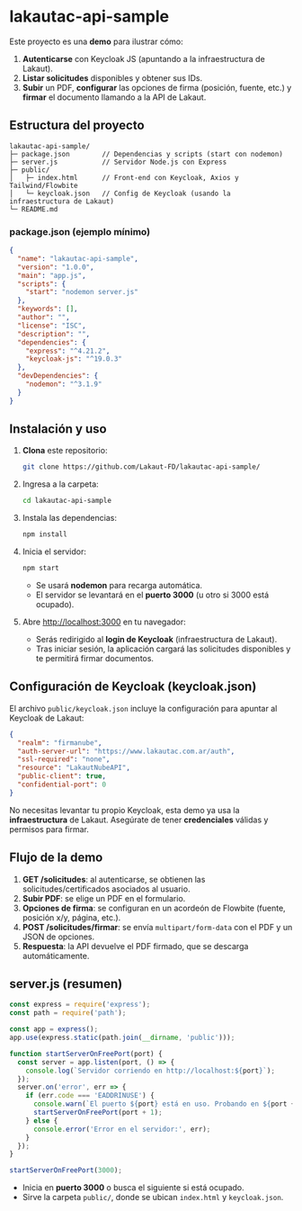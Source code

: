# lakautac-api-sample

Este proyecto es una **demo** para ilustrar cómo:

1. **Autenticarse** con Keycloak JS (apuntando a la infraestructura de Lakaut).  
2. **Listar solicitudes** disponibles y obtener sus IDs.  
3. **Subir** un PDF, **configurar** las opciones de firma (posición, fuente, etc.) y **firmar** el documento llamando a la API de Lakaut.

## Estructura del proyecto

```
lakautac-api-sample/
├─ package.json        // Dependencias y scripts (start con nodemon)
├─ server.js           // Servidor Node.js con Express
├─ public/
│   ├─ index.html      // Front-end con Keycloak, Axios y Tailwind/Flowbite
│   └─ keycloak.json   // Config de Keycloak (usando la infraestructura de Lakaut)
└─ README.md
```

### package.json (ejemplo mínimo)

```json
{
  "name": "lakautac-api-sample",
  "version": "1.0.0",
  "main": "app.js",
  "scripts": {
    "start": "nodemon server.js"
  },
  "keywords": [],
  "author": "",
  "license": "ISC",
  "description": "",
  "dependencies": {
    "express": "^4.21.2",
    "keycloak-js": "^19.0.3"
  },
  "devDependencies": {
    "nodemon": "^3.1.9"
  }
}
```

## Instalación y uso

1. **Clona** este repositorio:
   ```bash
   git clone https://github.com/Lakaut-FD/lakautac-api-sample/
   ```
2. Ingresa a la carpeta:
   ```bash
   cd lakautac-api-sample
   ```
3. Instala las dependencias:
   ```bash
   npm install
   ```
4. Inicia el servidor:
   ```bash
   npm start
   ```
   - Se usará **nodemon** para recarga automática.  
   - El servidor se levantará en el **puerto 3000** (u otro si 3000 está ocupado).  

5. Abre [http://localhost:3000](http://localhost:3000) en tu navegador:
   - Serás redirigido al **login de Keycloak** (infraestructura de Lakaut).  
   - Tras iniciar sesión, la aplicación cargará las solicitudes disponibles y te permitirá firmar documentos.

## Configuración de Keycloak (keycloak.json)

El archivo `public/keycloak.json` incluye la configuración para apuntar al Keycloak de Lakaut:
```json
{
  "realm": "firmanube",
  "auth-server-url": "https://www.lakautac.com.ar/auth",
  "ssl-required": "none",
  "resource": "LakautNubeAPI",
  "public-client": true,
  "confidential-port": 0
}
```
No necesitas levantar tu propio Keycloak, esta demo ya usa la **infraestructura** de Lakaut. Asegúrate de tener **credenciales** válidas y permisos para firmar.

## Flujo de la demo

1. **GET /solicitudes**: al autenticarse, se obtienen las solicitudes/certificados asociados al usuario.  
2. **Subir PDF**: se elige un PDF en el formulario.  
3. **Opciones de firma**: se configuran en un acordeón de Flowbite (fuente, posición x/y, página, etc.).  
4. **POST /solicitudes/firmar**: se envía `multipart/form-data` con el PDF y un JSON de opciones.  
5. **Respuesta**: la API devuelve el PDF firmado, que se descarga automáticamente.

## server.js (resumen)

```js
const express = require('express');
const path = require('path');

const app = express();
app.use(express.static(path.join(__dirname, 'public')));

function startServerOnFreePort(port) {
  const server = app.listen(port, () => {
    console.log(`Servidor corriendo en http://localhost:${port}`);
  });
  server.on('error', err => {
    if (err.code === 'EADDRINUSE') {
      console.warn(`El puerto ${port} está en uso. Probando en ${port + 1}...`);
      startServerOnFreePort(port + 1);
    } else {
      console.error('Error en el servidor:', err);
    }
  });
}

startServerOnFreePort(3000);
```

- Inicia en **puerto 3000** o busca el siguiente si está ocupado.  
- Sirve la carpeta `public/`, donde se ubican `index.html` y `keycloak.json`.


